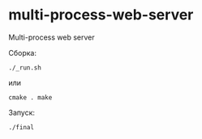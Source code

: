 # multi-process-web-server
Multi-process web server

Сборка:

`./_run.sh`

или

`cmake .
make`

Запуск:

`./final`
